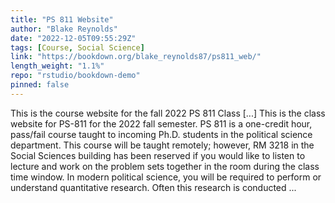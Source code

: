 ```yaml
---
title: "PS 811 Website"
author: "Blake Reynolds"
date: "2022-12-05T09:55:29Z"
tags: [Course, Social Science]
link: "https://bookdown.org/blake_reynolds87/ps811_web/"
length_weight: "1.1%"
repo: "rstudio/bookdown-demo"
pinned: false
---
```


This is the course website for the fall 2022 PS 811 Class [...] This is the class website for PS-811 for the 2022 fall semester. PS 811 is a one-credit hour, pass/fail course taught to incoming Ph.D. students in the political science department. This course will be taught remotely; however, RM 3218 in the Social Sciences building has been reserved if you would like to listen to lecture and work on the problem sets together in the room during the class time window. In modern political science, you will be required to perform or understand quantitative research. Often this research is conducted  ...
